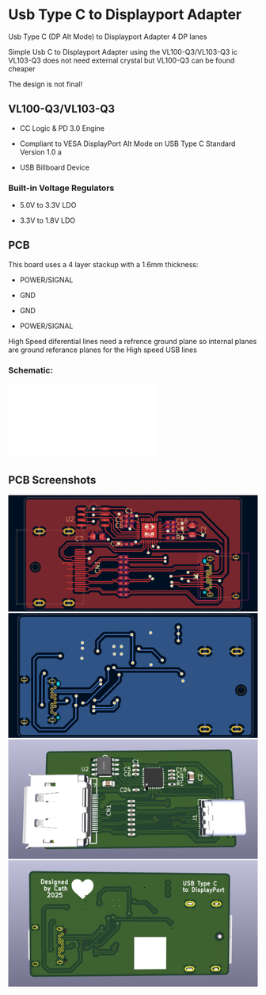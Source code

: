 # Usb Type C to Displayport Adapter
 Usb Type C (DP Alt Mode)  to Displayport Adapter
 4 DP lanes

 Simple Usb C to Displayport Adapter using the VL100-Q3/VL103-Q3 ic
 VL103-Q3 does not need external crystal but VL100-Q3 can be found cheaper 

 The design is not final!

 ## VL100-Q3/VL103-Q3

  - CC Logic & PD 3.0 Engine 

  - Compliant to VESA DisplayPort Alt Mode on USB Type C Standard Version 1.0 a

  - USB Billboard Device



  ###  Built-in Voltage Regulators

- 5.0V to 3.3V LDO

- 3.3V to 1.8V LDO

## PCB 
This board uses a 4 layer stackup with a  1.6mm thickness:

- POWER/SIGNAL

- GND
  
- GND
  
- POWER/SIGNAL

High Speed diferential lines need a refrence ground plane so internal planes are ground referance planes for the High speed USB lines

### Schematic:
![Schematic](/usb%20Type-C%20to%20Displayport.pdf)

## PCB Screenshots

![usb3satafront](pcb%20pics/front.png)
![usb3sataback](pcb%20pics/back.png)
![usb3satafront3d](pcb%20pics/front3d.png)
![usb3sataback3d](pcb%20pics/back3d.png)